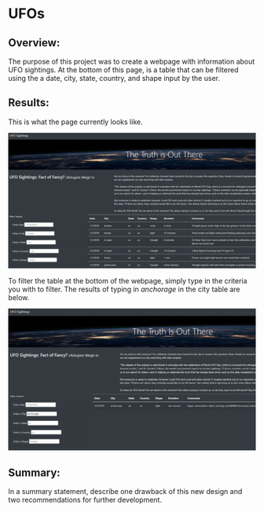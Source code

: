 # UFOs

## Overview:
The purpose of this project was to create a webpage with information about UFO sightings. At the bottom of this page, is a table that can be filtered using the a date, city, state, country, and shape input by the user.

## Results:
This is what the page currently looks like.

![](static/images/page.png)

To filter the table at the bottom of the webpage, simply type in the criteria you with to filter. The results of typing in *anchorage* in the city table are below.

![](static/images/anchorage.png)

## Summary:
In a summary statement, describe one drawback of this new design and 
two recommendations for further development.



